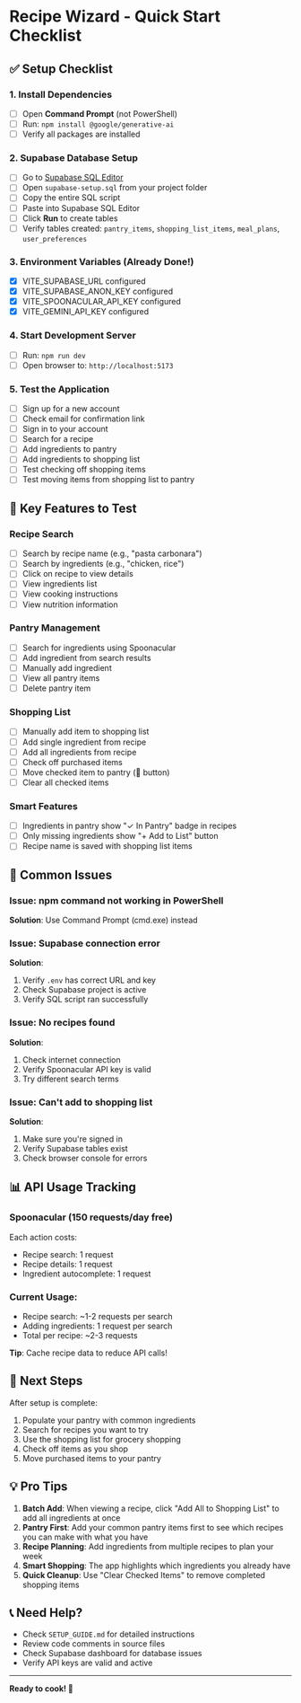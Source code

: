 # Recipe Wizard - Quick Start Checklist

## ✅ Setup Checklist

### 1. Install Dependencies
- [ ] Open **Command Prompt** (not PowerShell)
- [ ] Run: `npm install @google/generative-ai`
- [ ] Verify all packages are installed

### 2. Supabase Database Setup
- [ ] Go to [Supabase SQL Editor](https://app.supabase.com)
- [ ] Open `supabase-setup.sql` from your project folder
- [ ] Copy the entire SQL script
- [ ] Paste into Supabase SQL Editor
- [ ] Click **Run** to create tables
- [ ] Verify tables created: `pantry_items`, `shopping_list_items`, `meal_plans`, `user_preferences`

### 3. Environment Variables (Already Done!)
- [x] VITE_SUPABASE_URL configured
- [x] VITE_SUPABASE_ANON_KEY configured
- [x] VITE_SPOONACULAR_API_KEY configured
- [x] VITE_GEMINI_API_KEY configured

### 4. Start Development Server
- [ ] Run: `npm run dev`
- [ ] Open browser to: `http://localhost:5173`

### 5. Test the Application
- [ ] Sign up for a new account
- [ ] Check email for confirmation link
- [ ] Sign in to your account
- [ ] Search for a recipe
- [ ] Add ingredients to pantry
- [ ] Add ingredients to shopping list
- [ ] Test checking off shopping items
- [ ] Test moving items from shopping list to pantry

## 🎯 Key Features to Test

### Recipe Search
- [ ] Search by recipe name (e.g., "pasta carbonara")
- [ ] Search by ingredients (e.g., "chicken, rice")
- [ ] Click on recipe to view details
- [ ] View ingredients list
- [ ] View cooking instructions
- [ ] View nutrition information

### Pantry Management
- [ ] Search for ingredients using Spoonacular
- [ ] Add ingredient from search results
- [ ] Manually add ingredient
- [ ] View all pantry items
- [ ] Delete pantry item

### Shopping List
- [ ] Manually add item to shopping list
- [ ] Add single ingredient from recipe
- [ ] Add all ingredients from recipe
- [ ] Check off purchased items
- [ ] Move checked item to pantry (🥫 button)
- [ ] Clear all checked items

### Smart Features
- [ ] Ingredients in pantry show "✓ In Pantry" badge in recipes
- [ ] Only missing ingredients show "+ Add to List" button
- [ ] Recipe name is saved with shopping list items

## 🐛 Common Issues

### Issue: npm command not working in PowerShell
**Solution**: Use Command Prompt (cmd.exe) instead

### Issue: Supabase connection error
**Solution**: 
1. Verify `.env` has correct URL and key
2. Check Supabase project is active
3. Verify SQL script ran successfully

### Issue: No recipes found
**Solution**:
1. Check internet connection
2. Verify Spoonacular API key is valid
3. Try different search terms

### Issue: Can't add to shopping list
**Solution**:
1. Make sure you're signed in
2. Verify Supabase tables exist
3. Check browser console for errors

## 📊 API Usage Tracking

### Spoonacular (150 requests/day free)
Each action costs:
- Recipe search: 1 request
- Recipe details: 1 request
- Ingredient autocomplete: 1 request

### Current Usage:
- Recipe search: ~1-2 requests per search
- Adding ingredients: 1 request per search
- Total per recipe: ~2-3 requests

**Tip**: Cache recipe data to reduce API calls!

## 🚀 Next Steps

After setup is complete:
1. Populate your pantry with common ingredients
2. Search for recipes you want to try
3. Use the shopping list for grocery shopping
4. Check off items as you shop
5. Move purchased items to your pantry

## 💡 Pro Tips

1. **Batch Add**: When viewing a recipe, click "Add All to Shopping List" to add all ingredients at once
2. **Pantry First**: Add your common pantry items first to see which recipes you can make with what you have
3. **Recipe Planning**: Add ingredients from multiple recipes to plan your week
4. **Smart Shopping**: The app highlights which ingredients you already have
5. **Quick Cleanup**: Use "Clear Checked Items" to remove completed shopping items

## 📞 Need Help?

- Check `SETUP_GUIDE.md` for detailed instructions
- Review code comments in source files
- Check Supabase dashboard for database issues
- Verify API keys are valid and active

---

**Ready to cook! 🍳**

